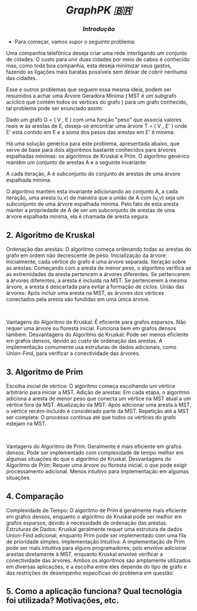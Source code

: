 _<h1 align="center"> GraphPK :brazil: </h1>_

_<h3 align="center"> Introdução </h3>_ 

* Para começar, vamos supor o seguinte problema: <br>

Uma companhia telefônica deseja criar uma rede interligando um conjunto de cidades. O custo para unir duas cidades por meio de cabos é conhecido mas, como toda boa companhia,
esta deseja minimizar seus gastos, fazendo as ligações mais baratas possíveis sem deixar de cobrir nenhuma das cidades. <br>

Esse e outros problemas que seguem essa mesma ideia, podem ser resumidos a achar uma Árvore Geradora Mínima ( MST <hover> é um subgrafo acíclico que contém todos os vértices do grafo ) para um grafo conhecido, tal problema pode ser enunciado assim: <br>

Dado um grafo G = ( V , E ) com uma função "peso" que associa valores reais w às arestas de E, deseja-se encontrar uma árvore T = ( V , E' ) onde E' está contido em E e a soma dos pesos
das arestas em E' é minima. <br>

Há uma solução genérica para este problema, apresentada abaixo, que serve de base para dois algoritmos bastante conhecidos para árvores espalhadas mínimas: os algoritmos de Kruskal e Prim. 
O algoritmo genérico mantém um conjunto de arestas A e a seguinte invariante: <br>

A cada iteração, A é subconjunto do conjunto de arestas de uma árvore espalhada mínima. <br>

O algoritmo mantém esta invariante adicionando ao conjunto A, a cada iteração, uma aresta (u,v) de maneira que a união de A com (u,v) seja um subconjunto de uma árvore espalhada mínima. 
Pelo fato de esta aresta manter a propriedade de A de ser um subconjunto de arestas de uma árvore espalhada mínima, ela é chamada de aresta segura. <br>

## 2. Algoritmo de Kruskal

Ordenação das arestas: O algoritmo começa ordenando todas as arestas do grafo em ordem não decrescente de peso.
Inicialização da árvore: Inicialmente, cada vértice do grafo é uma árvore separada.
Iteração sobre as arestas: Começando com a aresta de menor peso, o algoritmo verifica se as extremidades da aresta pertencem a árvores diferentes.
Se pertencerem a árvores diferentes, a aresta é incluída na MST.
Se pertencerem à mesma árvore, a aresta é descartada para evitar a formação de ciclos.
União das árvores: Após incluir uma aresta na MST, as árvores dos vértices conectados pela aresta são fundidas em uma única árvore.

<br>

Vantagens do Algoritmo de Kruskal:
É eficiente para grafos esparsos.
Não requer uma árvore ou floresta inicial.
Funciona bem em grafos densos também.
Desvantagens do Algoritmo de Kruskal:
Pode ser menos eficiente em grafos densos, devido ao custo de ordenação das arestas.
A implementação comumente usa estruturas de dados adicionais, como Union-Find, para verificar a conectividade das árvores.

## 3. Algoritmo de Prim

Escolha inicial de vértice: O algoritmo começa escolhendo um vértice arbitrário para iniciar a MST.
Adição de arestas: Em cada etapa, o algoritmo adiciona a aresta de menor peso que conecta um vértice na MST atual a um vértice fora da MST.
Atualização da MST: Após adicionar uma aresta à MST, o vértice recém-incluído é considerado parte da MST.
Repetição até a MST ser completa: O processo continua até que todos os vértices do grafo estejam na MST.

<br>

Vantagens do Algoritmo de Prim:
Geralmente é mais eficiente em grafos densos.
Pode ser implementado com complexidade de tempo melhor em algumas situações do que o algoritmo de Kruskal.
Desvantagens do Algoritmo de Prim:
Requer uma árvore ou floresta inicial, o que pode exigir processamento adicional.
Menos intuitivo para implementação em algumas situações.

## 4. Comparação

Complexidade de Tempo: O algoritmo de Prim é geralmente mais eficiente em grafos densos, enquanto o algoritmo de Kruskal pode ser melhor em grafos esparsos, devido à necessidade de ordenação das arestas.
Estruturas de Dados: Kruskal geralmente requer uma estrutura de dados Union-Find adicional, enquanto Prim pode ser implementado com uma fila de prioridade simples.
Implementação Intuitiva: A implementação de Prim pode ser mais intuitiva para alguns programadores, pois envolve adicionar arestas diretamente à MST, enquanto Kruskal envolve verificar a conectividade das árvores.
Ambos os algoritmos são amplamente utilizados em diversas aplicações, e a escolha entre eles depende do tipo de grafo e das restrições de desempenho específicas do problema em questão.

## 5. Como a aplicação funciona? Qual tecnológia foi utilizada? Motivações, etc.


